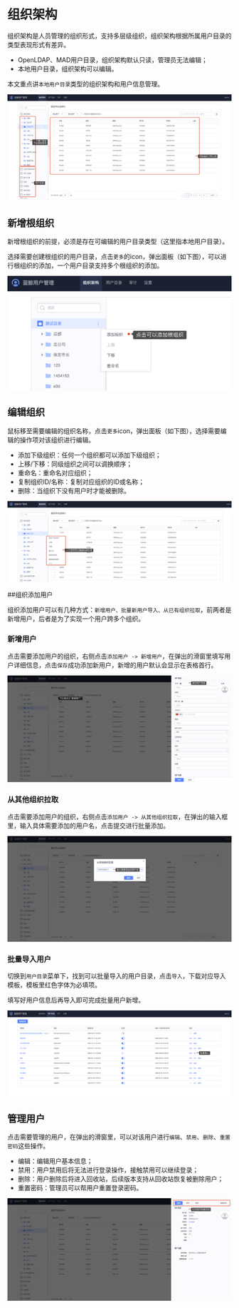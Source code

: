 # 组织架构

组织架构是人员管理的组织形式，支持多层级组织，组织架构根据所属用户目录的类型表现形式有差异。

- OpenLDAP、MAD用户目录，组织架构默认只读，管理员无法编辑；
- 本地用户目录，组织架构可以编辑。

本文重点讲`本地用户目录`类型的组织架构和用户信息管理。

![image-20201014151256300](Organizations/image-20201014151256300.png)

## 新增根组织

新增根组织的前提，必须是存在可编辑的用户目录类型（这里指本地用户目录）。

选择需要创建根组织的用户目录，点击`更多`的icon，弹出面板（如下图），可以进行根组织的添加，一个用户目录支持多个根组织的添加。

![image-20201014151658564](Organizations/image-20201014151658564.png)

## 编辑组织

鼠标移至需要编辑的组织名称，点击`更多`icon，弹出面板（如下图），选择需要编辑的操作项对该组织进行编辑。

- 添加下级组织：任何一个组织都可以添加下级组织；
- 上移/下移：同级组织之间可以调换顺序；
- 重命名：重命名对应组织；
- 复制组织ID/名称：复制对应组织的ID或名称；
- 删除：当组织下没有用户时才能被删除。

![image-20201014152034323](Organizations/image-20201014152034323.png)

##组织添加用户

组织添加用户可以有几种方式：`新增用户、批量新用户导入、从已有组织拉取`，前两者是新增用户，后者是为了实现一个用户跨多个组织。

### 新增用户

点击需要添加用户的组织，右侧点击`添加用户 -> 新增用户`，在弹出的滑窗里填写用户详细信息，点击`保存`成功添加新用户，新增的用户默认会显示在表格首行。

![image-20201014210740626](Organizations/image-20201014210740626.png)

### 从其他组织拉取

点击需要添加用户的组织，右侧点击`添加用户 -> 从其他组织拉取`，在弹出的输入框里，输入具体需要添加的用户名，点击提交进行批量添加。

![image-20201014212156354](Organizations/image-20201014212156354.png)

### 批量导入用户

切换到`用户目录`菜单下，找到可以批量导入的用户目录，点击`导入`，下载对应导入模板，模板里红色字体为必填项。

填写好用户信息后再导入即可完成批量用户新增。

![image-20201014211538970](Organizations/image-20201014211538970.png)

## 管理用户

 点击需要管理的用户，在弹出的滑窗里，可以对该用户进行`编辑`、`禁用`、`删除`、`重置密码`这些操作。

- 编辑：编辑用户基本信息；
- 禁用：用户禁用后将无法进行登录操作，接触禁用可以继续登录；
- 删除：用户删除后将进入回收站，后续版本支持从回收站恢复被删除用户；
- 重置密码：管理员可以帮用户重置登录密码。

![image-20201014212355082](Organizations/image-20201014212355082.png)

